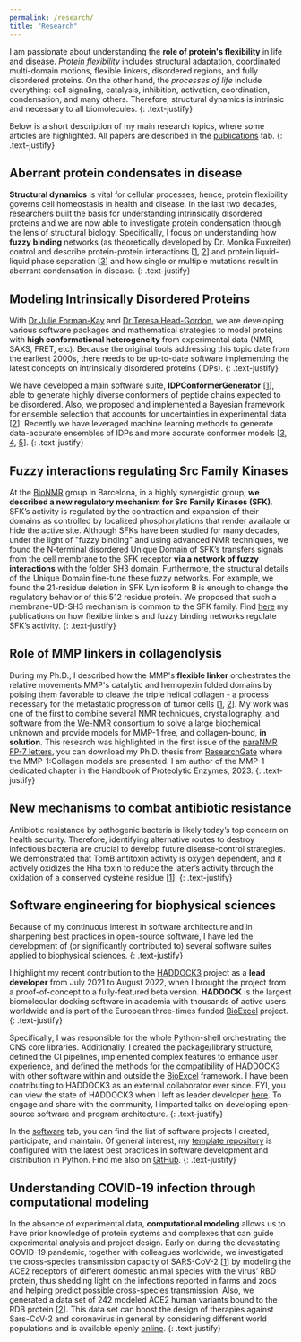 ```yaml
---
permalink: /research/
title: "Research"
---
```


I am passionate about understanding the **role of protein's flexibility** in
life and disease. *Protein flexibility* includes structural adaptation,
coordinated multi-domain motions, flexible linkers, disordered regions, and
fully disordered proteins. On the other hand, the *processes of life* include
everything: cell signaling, catalysis, inhibition, activation, coordination,
condensation, and many others. Therefore, structural dynamics is intrinsic and
necessary to all biomolecules.
{: .text-justify}

Below is a short description of my main research topics, where some articles are
highlighted. All papers are described in the [publications](/publications) tab.
{: .text-justify}

## Aberrant protein condensates in disease

**Structural dynamics** is vital for cellular processes; hence, protein
flexibility governs cell homeostasis in health and disease. In the last two
decades, researchers built the basis for understanding intrinsically disordered
proteins and we are now able to investigate protein condensation through
the lens of structural biology. Specifically, I focus on understanding how
**fuzzy binding** networks (as theoretically developed by Dr. Monika Fuxreiter)
control and describe protein-protein interactions [<a
href="https://pubmed.ncbi.nlm.nih.gov/36416856/" >1</a>, <a
href="https://fuzpred.bio.unipd.it/predictor" >2</a>] and protein liquid-liquid
phase separation [<a href="https://www.nature.com/articles/s41467-023-37017-7">3</a>]
and how single or multiple mutations result in aberrant condensation in
disease.
{: .text-justify}

## Modeling Intrinsically Disordered Proteins

With [Dr Julie Forman-Kay][jfk] and [Dr Teresa Head-Gordon][thg], we are
developing various software packages and mathematical strategies to model
proteins with **high conformational heterogeneity** from experimental data (NMR,
SAXS, FRET, etc). Because the original tools addressing this topic date from the
earliest 2000s, there needs to be up-to-date software implementing the latest
concepts on intrinsically disordered proteins (IDPs).
{: .text-justify}

We have developed a main software suite, **IDPConformerGenerator** [<a
href="https://pubmed.ncbi.nlm.nih.gov/36030416/">1</a>], able to generate highly
diverse conformers of peptide chains expected to be disordered. Also, we
proposed and implemented a Bayesian framework for ensemble selection that
accounts for uncertainties in experimental data [<a
href="https://pubmed.ncbi.nlm.nih.gov/32775701/">2</a>]. Recently we have
leveraged machine learning methods to generate data-accurate ensembles of IDPs
and more accurate conformer models [<a
href="https://arxiv.org/abs/2206.12667">3</a>, <a
href="https://pubmed.ncbi.nlm.nih.gov/36749957/">4</a>, <a
href="https://pubmed.ncbi.nlm.nih.gov/35213160/">5</a>].
{: .text-justify}

## Fuzzy interactions regulating Src Family Kinases

At the [BioNMR][biu] group in Barcelona, in a highly synergistic group, **we described a
new regulatory mechanism for Src Family Kinases (SFK)**. SFK’s activity is
regulated by the contraction and expansion of their domains as controlled by
localized phosphorylations that render available or hide the active site.
Although SFKs have been studied for many decades, under the light of "fuzzy
binding" and using advanced NMR techniques, we found the N-terminal disordered
Unique Domain of SFK’s transfers signals from the cell membrane to the SFK
receptor **via a network of fuzzy interactions** with the folder SH3 domain.
Furthermore, the structural details of the Unique Domain fine-tune these fuzzy
networks. For example, we found the 21-residue deletion in SFK Lyn isoform B is
enough to change the regulatory behavior of this 512 residue protein. We
proposed that such a membrane-UD-SH3 mechanism is common to the SFK family. Find
[here](https://www.ncbi.nlm.nih.gov/sites/myncbi/1dkYa-8A5mxg6B/collections/62652072/public/)
my publications on how flexible linkers and fuzzy binding networks regulate
SFK’s activity.
{: .text-justify}

## Role of MMP linkers in collagenolysis

During my Ph.D., I described how the MMP's **flexible linker** orchestrates the
relative movements MMP's catalytic and hemopexin folded domains by poising them
favorable to cleave the triple helical collagen - a process necessary for the
metastatic progression of tumor cells
[<a href="https://doi.org/10.1016/j.febslet.2011.09.020" >1</a>, <a
href="https://doi.org/10.1074/jbc.M113.477240" >2</a>].
My work was one of the first to combine several NMR techniques, crystallography,
and software from the [We-NMR][wenmr] consortium to solve a large biochemical
unknown and provide models for MMP-1 free, and collagen-bound, **in solution**. This
research was highlighted in the first issue of the [paraNMR FP-7
letters][paraNMR], you can download my Ph.D. thesis from [ResearchGate][phd]
where the MMP-1:Collagen models are presented. I am author of the MMP-1
dedicated chapter in the Handbook of Proteolytic Enzymes, 2023.
{: .text-justify}

## New mechanisms to combat antibiotic resistance

Antibiotic resistance by pathogenic bacteria is likely today’s top concern on
health security. Therefore, identifying alternative routes to destroy infectious
bacteria are crucial to develop future disease-control strategies. We
demonstrated that TomB antitoxin activity is oxygen dependent, and it actively
oxidizes the Hha toxin to reduce the latter’s activity through the oxidation of
a conserved cysteine residue [<a
href="https://www.nature.com/articles/ncomms13634">1</a>].
{: .text-justify}

## Software engineering for biophysical sciences

Because of my continuous interest in software architecture and in sharpening
best practices in open-source software, I have led the development of (or
significantly contributed to) several software suites applied to biophysical
sciences.
{: .text-justify}

I highlight my recent contribution to the [HADDOCK3][hd3] project as a **lead
developer** from July 2021 to August 2022, when I brought the project from a
proof-of-concept to a fully-featured beta version. **HADDOCK** is the largest
biomolecular docking software in academia with thousands of active users
worldwide and is part of the European three-times funded [BioExcel][biox]
project.
{: .text-justify}

Specifically, I was responsible for the whole Python-shell orchestrating the CNS
core libraries. Additionally, I created the package/library structure, defined
the CI pipelines, implemented complex features to enhance user experience, and
defined the methods for the compatibility of HADDOCK3 with other software within
and outside the [BioExcel][biox] framework.  I have been contributing to
HADDOCK3 as an external collaborator ever since. FYI, you can view the state of
HADDOCK3 when I left as leader developer [here][hd3jmct]. To engage and share
with the community, I imparted talks on developing open-source software and
program architecture.
{: .text-justify}

In the [software](/software) tab, you can find the list of software projects I
created, participate, and maintain. Of general interest, my [template
repository][pps] is configured with the latest best practices in software
development and distribution in Python. Find me also on [GitHub][jmctgit].
{: .text-justify}

## Understanding COVID-19 infection through computational modeling

In the absence of experimental data, **computational modeling** allows us to have
prior knowledge of protein systems and complexes that can guide experimental
analysis and project design. Early on during the devastating COVID-19 pandemic,
together with colleagues worldwide, we investigated the cross-species
transmission capacity of SARS-CoV-2 [<a
href="https://journals.plos.org/ploscompbiol/article?id=10.1371/journal.pcbi.1008449">1</a>]
by modeling the ACE2 receptors of different domestic animal species with the
virus’ RBD protein, thus shedding light on the infections reported in farms and
zoos and helping predict possible cross-species transmission. Also, we generated
a data set of 242 modeled ACE2 human variants bound to the RDB protein [<a
href="https://www.nature.com/articles/s41597-020-00652-6">2</a>]. This data set
can boost the design of therapies against Sars-CoV-2 and coronavirus in general
by considering different world populations and is available openly <a
href="https://kastritislab.github.io/human-ace2-variants/">online</a>.
{: .text-justify}


[jmctgit]: https://github.com/joaomcteixeira
[hd3]: https://github.com/haddocking/haddock3 "HADDOCK3"
[hd3jmct]: https://github.com/joaomcteixeira/haddock3/tree/16f9d2022ff1445242c28e5798d70809ac2799a2
[biox]: https://bioexcel.eu/ "BioExcel"
[pps]: https://github.com/joaomcteixeira/python-project-skeleton "Python-project-skeleton"
[pubmedidp]: https://www.ncbi.nlm.nih.gov/sites/myncbi/1dkYa-8A5mxg6B/collections/62597534/public/
[jfk]: http://biochemistry.utoronto.ca/person/julie-d-forman-kay/  "Dr Julie Forman-Kay"
[thg]: https://thglab.berkeley.edu/ "Teresa Head-Gordon"
[phd]: http://bit.ly/jmctPhDThesis "PhD Thesis"
[paraNMR]: https://drive.google.com/file/d/1pX56zTt4AyYNVdooSSJU0mlsq-7tVQQI
[wenmr]: https://www.wenmr.eu/ "WeNMR"
[biu]: http://bionmr.ub.edu/index.php "BioNMR UB"
